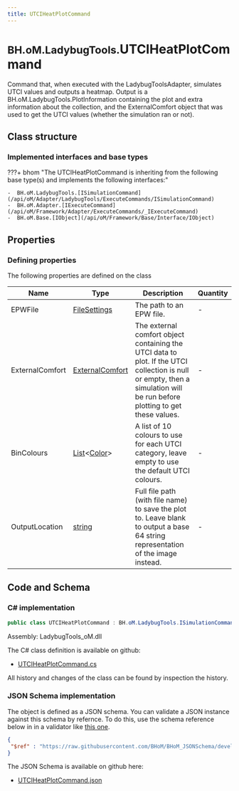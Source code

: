 ```yaml
---
title: UTCIHeatPlotCommand
---
```


# <small>BH.oM.LadybugTools.</small>**UTCIHeatPlotCommand**

Command that, when executed with the LadybugToolsAdapter, simulates UTCI values and outputs a heatmap. Output is a BH.oM.LadybugTools.PlotInformation containing the plot and extra information about the collection, and the ExternalComfort object that was used to get the UTCI values (whether the simulation ran or not).

## Class structure

### Implemented interfaces and base types

???+ bhom "The UTCIHeatPlotCommand is inheriting from the following base type(s) and implements the following interfaces:"

    -  BH.oM.LadybugTools.[ISimulationCommand](/api/oM/Adapter/LadybugTools/ExecuteCommands/ISimulationCommand)
    -  BH.oM.Adapter.[IExecuteCommand](/api/oM/Framework/Adapter/ExecuteCommands/_IExecuteCommand)
    -  BH.oM.Base.[IObject](/api/oM/Framework/Base/Interface/IObject)


## Properties



### Defining properties

The following properties are defined on the class

| Name             | Type             | Description      | Quantity         |
|------------------|------------------|------------------|------------------|
| EPWFile | [FileSettings](/api/oM/Framework/Adapter/FileSettings) | The path to an EPW file. | - |
| ExternalComfort | [ExternalComfort](/api/oM/Adapter/LadybugTools/Simulation/ExternalComfort) | The external comfort object containing the UTCI data to plot. If the UTCI collection is null or empty, then a simulation will be run before plotting to get these values. | - |
| BinColours | [List](https://learn.microsoft.com/en-us/dotnet/api/System.Collections.Generic.List-1?view=netstandard-2.0)&lt;[Color](https://learn.microsoft.com/en-us/dotnet/api/System.Drawing.Color?view=netstandard-2.0)&gt; | A list of 10 colours to use for each UTCI category, leave empty to use the default UTCI colours. | - |
| OutputLocation | [string](https://learn.microsoft.com/en-us/dotnet/api/System.String?view=netstandard-2.0) | Full file path (with file name) to save the plot to. Leave blank to output a base 64 string representation of the image instead. | - |


## Code and Schema

### C# implementation

``` C# title="C#"
public class UTCIHeatPlotCommand : BH.oM.LadybugTools.ISimulationCommand, BH.oM.Adapter.IExecuteCommand, BH.oM.Base.IObject
```

Assembly: LadybugTools_oM.dll

The C# class definition is available on github:

- [UTCIHeatPlotCommand.cs](https://github.com/BHoM/LadybugTools_Toolkit/blob/develop/LadybugTools_oM/ExecuteCommands\UTCIHeatPlotCommand.cs)

All history and changes of the class can be found by inspection the history.
### JSON Schema implementation

The object is defined as a JSON schema. You can validate a JSON instance against this schema by refernce. To do this, use the schema reference below in in a validator like [this one](https://www.jsonschemavalidator.net/).

``` json title="JSON Schema"
{
 "$ref" : "https://raw.githubusercontent.com/BHoM/BHoM_JSONSchema/develop/LadybugTools_oM/UTCIHeatPlotCommand.json"
}
```

The JSON Schema is available on github here:

- [UTCIHeatPlotCommand.json](https://github.com/BHoM/BHoM_JSONSchema/blob/develop/LadybugTools_oM/UTCIHeatPlotCommand.json)
